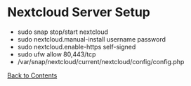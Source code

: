 # Nextcloud Server Setup

- sudo snap stop/start nextcloud
- sudo nextcloud.manual-install username password
- sudo nextcloud.enable-https self-signed
- sudo ufw allow 80,443/tcp
- /var/snap/nextcloud/current/nextcloud/config/config.php

[Back to Contents](../README.md)
